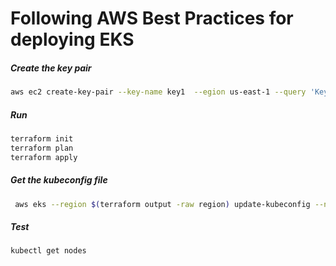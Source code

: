 
# Following AWS Best Practices for deploying EKS


##### Create the key pair 
```bash
aws ec2 create-key-pair --key-name key1  --egion us-east-1 --query 'KeyMaterial' --output text > key1.pem
```

##### Run
```bash
terraform init
terraform plan
terraform apply
```


##### Get the kubeconfig file
```bash
 aws eks --region $(terraform output -raw region) update-kubeconfig --name $(terraform output -raw cluster_name)
```


##### Test
```
kubectl get nodes
```





